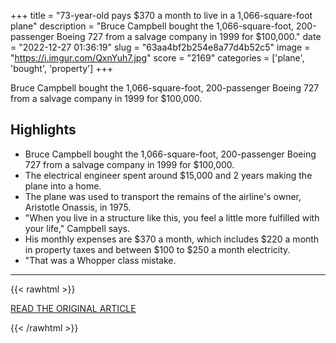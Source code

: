 +++
title = "73-year-old pays $370 a month to live in a 1,066-square-foot plane"
description = "Bruce Campbell bought the 1,066-square-foot, 200-passenger Boeing 727 from a salvage company in 1999 for $100,000."
date = "2022-12-27 01:36:19"
slug = "63aa4bf2b254e8a77d4b52c5"
image = "https://i.imgur.com/QxnYuh7.jpg"
score = "2169"
categories = ['plane', 'bought', 'property']
+++

Bruce Campbell bought the 1,066-square-foot, 200-passenger Boeing 727 from a salvage company in 1999 for $100,000.

## Highlights

- Bruce Campbell bought the 1,066-square-foot, 200-passenger Boeing 727 from a salvage company in 1999 for $100,000.
- The electrical engineer spent around $15,000 and 2 years making the plane into a home.
- The plane was used to transport the remains of the airline's owner, Aristotle Onassis, in 1975.
- "When you live in a structure like this, you feel a little more fulfilled with your life," Campbell says.
- His monthly expenses are $370 a month, which includes $220 a month in property taxes and between $100 to $250 a month electricity.
- "That was a Whopper class mistake.

---

{{< rawhtml >}}
  <p class="article-category">
    <a target="_blank" href="https://www.cnbc.com/2022/12/26/73-year-old-pays-370-bucks-a-month-to-live-in-a-1066-square-foot-plane.html">READ THE ORIGINAL ARTICLE</a>
  </p>
{{< /rawhtml >}}
